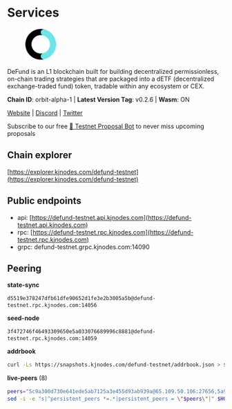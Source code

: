 # Services

<figure><img src="https://raw.githubusercontent.com/kj89/cosmos-images/main/logos/defund.png" alt=""><figcaption></figcaption></figure>

DeFund is an L1 blockchain built for building decentralized permissionless,  on-chain trading strategies that are packaged into a dETF (decentralized  exchange-traded fund) token, tradable within any ecosystem or CEX.

**Chain ID**: orbit-alpha-1 | **Latest Version Tag**: v0.2.6 | **Wasm**: ON

[Website](https://www.defund.app) | [Discord](https://discord.gg/FV26pRPZ3P) | [Twitter](https://twitter.com/defund_finance)



Subscribe to our free [🤖 Testnet Proposal Bot](https://t.me/kjnodes_testnet_proposal_bot) to never miss upcoming proposals


## Chain explorer
[https://explorer.kjnodes.com/defund-testnet](https://explorer.kjnodes.com/defund-testnet)

## Public endpoints

* api: [https://defund-testnet.api.kjnodes.com](https://defund-testnet.api.kjnodes.com)
* rpc: [https://defund-testnet.rpc.kjnodes.com](https://defund-testnet.rpc.kjnodes.com)
* grpc: defund-testnet.grpc.kjnodes.com:14090

## Peering

**state-sync**

```text
d5519e378247dfb61dfe90652d1fe3e2b3005a5b@defund-testnet.rpc.kjnodes.com:14056
```

**seed-node**

```text
3f472746f46493309650e5a033076689996c8881@defund-testnet.rpc.kjnodes.com:14059
```

**addrbook**
```bash
curl -Ls https://snapshots.kjnodes.com/defund-testnet/addrbook.json > $HOME/.defund/config/addrbook.json
```

**live-peers** (8)
```bash
peers="5c9a300d730e641ede5ab7125a3e455d93ab939a@65.109.50.106:27656,5a93bbc7e9dc368ccadd2627b35364e0bf06035e@31.187.74.29:26656,7c459f88962a4d07d7ccd6d0c94f891bb7a7ada0@65.109.26.21:13656,4f1d96f5b8adb5bcdd59e61cb6e387ff12422a41@65.109.63.110:13656,d5519e378247dfb61dfe90652d1fe3e2b3005a5b@65.109.68.190:14056,5c2a752c9b1952dbed075c56c600c3a79b58c395@146.59.47.207:26836,1a4f0f016ffc8f6814835dc20f5bb7050b2eac90@38.242.239.25:26656,ed9d651a48968b4c3c8e8f01e15dbb451eed195a@5.75.138.108:26656"
sed -i -e "s|^persistent_peers *=.*|persistent_peers = \"$peers\"|" $HOME/.defund/config/config.toml
```
